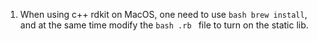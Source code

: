 1. When using c++ rdkit on MacOS, one need to use ```bash brew install```, and at the same time modify the ```bash .rb ``` file to turn on the static lib.
